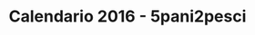 ---
layout: landing
title: Calendario 2016 - 5pani2pesci
logo: images/logo-5p2p-128.png

header:

  - Vogliamo stare con voi per tutto il 2016 #Volevamo
  - Ogni mese un articolo ed una frase per vivere un anno da Dio
  - images/gallery/calendario-2016-5.jpg

order-button-text: Ordina il Calendario
order-button-url: pagamento

message:

# 0
  - icon: 1 #ion-ios-circle-filled
    title: È bello annunciare il Signore! #La bellezza
    text: Una volta fatta esperienza di Dio, nasce il desiderio di comunicarlo in tutti i modi possibili. Anche attraverso un calendario si può entrare nel cuore delle persone per annunciare che *l'amore chiama &mdash; l'amore è urgente.*

# 1
  - icon: 2 #ion-paper-airplane
    title: Ad ogni creatura #Per tutti
    text: Da regalare a chi ti sta vicino, ad un amico, ai tuoi, alla tua compagna di università, al tuo collega. A tutte quelle persone che vorresti avvicinare ma con cui, forse, ti senti goffo nel parlargli di Dio. Ti diamo una mano noi!
    
    vale: Perchè l'idea del calendario? Perché tu possa regalarlo a chi ti sta vicino, ad un amico, a tua madre, alla tua compagno di università, al tuo collega. A tutte quelle persone che vorresti avvicinare ma con cui, forse, ti senti goffo nel parlargli di Dio. Ti diamo una mano noi!

# 2
  - icon: 3 #ion-ios-barcode
    title: E con ogni mezzo
    text: Ogni mese un messaggio del *Suo amore* attraverso i disegni e le grafiche di 5pani2pesci con il collegamento ad un articolo per dare materiale per riflettere a chi ci passerà davanti.

# 3
  - icon: #
    title: Perchè l'idea del calendario?
    text: Ci piaceva poter entrare nelle vostre case in maniera semplice. Ci piaceva l'idea che tu potessi regalare qualcosa di concreto alle persone a cui desideri parlare di Dio, con cui desideri **condividere l'esperienza che hai fatto** nell'incontrare il Signore. <br><br> Il nostro calendario ce lo immaginiamo appeso in qualche angolo della tua casa, magari in cucina o nella tua camera. Ce lo immaginiamo come **il pretesto per iniziare una condivisione** con qualche amico mentre prepari la cena ... oppure una timida luce di speranza in quei giorni neri in cui tutto sembra essere senza senso. Il Signore c'è e non si è sbagliato, magari potrà bastare un'immagine od una frase a ricordatelo.

# 4
  - icon: #
    title: QR codes
    text: Su ogni pagina abbiamo inserito un piccolo **codice QR**. Per chi non se ne intendesse, quei piccoli quadratini scarabbochiati che trovate nelle due foto qui sopra, rappresentano un link ad una pagina web. Basta aprire una app dal cellulare e avvicinarsi al codice QR per aprire automaticamente la pagina linkata dal codice ... **magico vero**? Anche mia moglie pensa lo stesso :D<br><br>Vi elenco qui due lettori QR per Android e iPhone, istallate le app e godetevi gli articoli di 5p2p:<br>- QR reader&#58; [[Android]()] o [[iPhone]()]

footer:

  5pani2pesci è un progetto per conoscere l'Amore vero, quello che ti cambia la vita. Il nostro augurio e la nostra missione è accompagnarti in questo cammino per aiutarti ad approfondire un incontro autentico col Signore e portare pienamente frutto nella tua vita.

parallax:

  - text:
    image: images/gallery/calendario-2016-8.jpg

  - text:
    image: images/gallery/calendario-2016-13.jpg

lightbox:

  - images/gallery/calendario-2016-7.jpg
  - images/gallery/calendario-2016-2.jpg

  - images/gallery/calendario-2016-10.jpg
  - images/gallery/calendario-2016-11.jpg
  - images/gallery/calendario-2016-12.jpg

  - images/gallery/calendario-2016-8.jpg
  - images/gallery/calendario-2016-9.jpg
  

menu: 
      - title: Ordinalo ora
        url: pagamento

menu-mobile: 
      - title: 5pani2pesci
        url: http://5p2p.it
      - title: Ordinalo ora
        url: pagamento
---